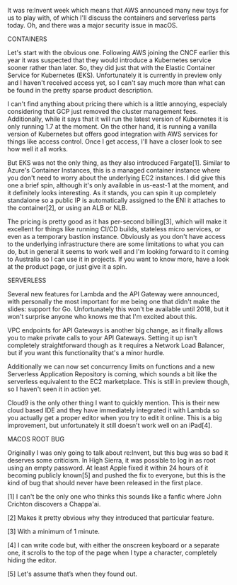 It was re:Invent week which means that AWS announced many new toys for us to play with, of which I'll discuss the containers and serverless parts today. Oh, and there was a major security issue in macOS.



CONTAINERS


Let's start with the obvious one. Following AWS joining the CNCF earlier this year it was suspected that they would introduce a Kubernetes service sooner rather than later. So, they did just that with the Elastic Container Service for Kubernetes (EKS). Unfortunately it is currently in preview only and I haven't received access yet, so I can't say much more than what can be found in the pretty sparse product description.

I can't find anything about pricing there which is a little annoying, especialy considering that GCP just removed the cluster management fees. Additionally, while it says that it will run the latest version of Kubernetes it is only running 1.7 at the moment. On the other hand, it is running a vanilla version of Kubernetes but offers good integration with AWS services for things like access control. Once I get access, I'll have a closer look to see how well it all works.

But EKS was not the only thing, as they also introduced Fargate[1]. Similar to Azure's Container Instances, this is a managed container instance where you don't need to worry about the underlying EC2 instances. I did give this one a brief spin, although it's only available in us-east-1 at the moment, and it definitely looks interesting. As it stands, you can spin it up completely standalone so a public IP is automatically assigned to the ENI it attaches to the container[2], or using an ALB or NLB.

The pricing is pretty good as it has per-second billing[3], which will make it excellent for things like running CI/CD builds, stateless micro services, or even as a temporary bastion instance. Obviously as you don't have access to the underlying infrastructure there are some limitations to what you can do, but in general it seems to work well and I'm looking forward to it coming to Australia so I can use it in projects. If you want to know more, have a look at the product page, or just give it a spin.



SERVERLESS


Several new features for Lambda and the API Gateway were announced, with personally the most important for me being one that didn't make the slides: support for Go. Unfortunately this won't be available until 2018, but it won't surprise anyone who knows me that I'm excited about this.

VPC endpoints for API Gateways is another big change, as it finally allows you to make private calls to your API Gateways. Setting it up isn't completely straightforward though as it requires a Network Load Balancer, but if you want this functionality that's a minor hurdle.

Additionally we can now set concurrency limits on functions and a new Serverless Application Repository is coming, which sounds a bit like the serverless equivalent to the EC2 marketplace. This is still in preview though, so I haven't seen it in action yet.

Cloud9 is the only other thing I want to quickly mention. This is their new cloud based IDE and they have immediately integrated it with Lambda so you actually get a proper editor when you try to edit it online. This is a big improvement, but unfortunately it still doesn't work well on an iPad[4].



MACOS ROOT BUG


Originally I was only going to talk about re:Invent, but this bug was so bad it deserves some criticism. In High Sierra, it was possible to log in as root using an empty password. At least Apple fixed it within 24 hours of it becoming publicly known[5] and pushed the fix to everyone, but this is the kind of bug that should never have been released in the first place.

[1] I can't be the only one who thinks this sounds like a fanfic where John Crichton discovers a Chappa'ai.

[2] Makes it pretty obvious why they introduced that particular feature.

[3] With a minimum of 1 minute.

[4] I can write code but, with either the onscreen keyboard or a separate one, it scrolls to the top of the page when I type a character, completely hiding the editor.

[5] Let's assume that’s when they found out.

